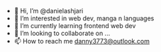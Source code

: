 - 👋 Hi, I’m @danielashjari
- 👀 I’m interested in web dev, manga n languages
- 🌱 I’m currently learning frontend web dev
- 💞️ I’m looking to collaborate on ...
- 📫 How to reach me danny3773@outlook.com

